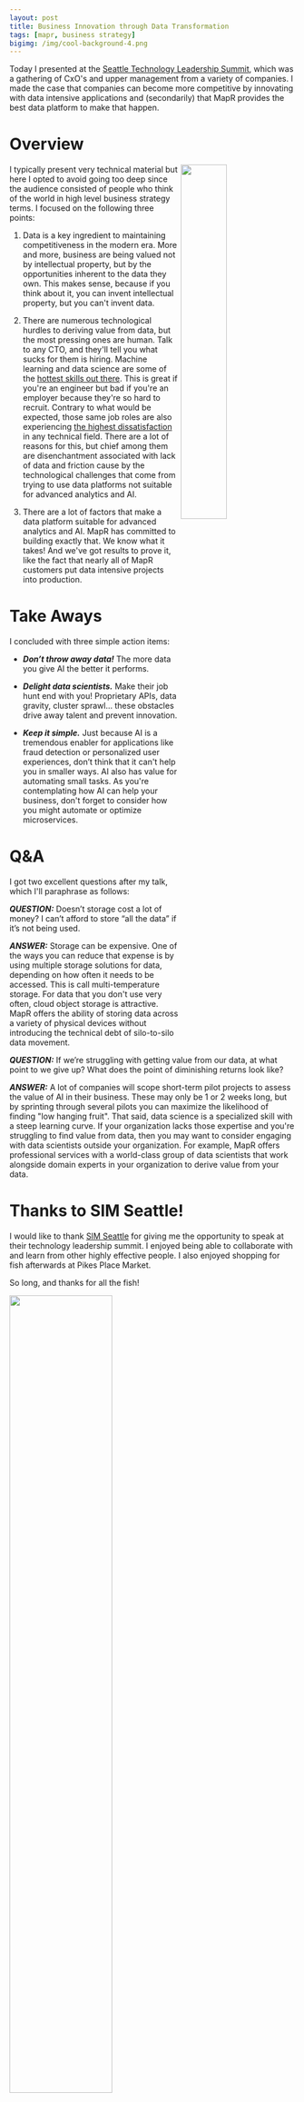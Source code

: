 ```yaml
---
layout: post
title: Business Innovation through Data Transformation
tags: [mapr, business strategy]
bigimg: /img/cool-background-4.png
---
```


Today I presented at the [Seattle Technology Leadership Summit](https://www.seattletechleader.com), which was a gathering of CxO's and upper management from a variety of companies. I made the case that companies can become more competitive by innovating with data intensive applications and (secondarily) that MapR provides the best data platform to make that happen.

# Overview

<img src="http://iandow.github.io/img/sim_seattle.png" width="40%" align="right"> 

I typically present very technical material but here I opted to avoid going too deep since the audience consisted of people who think of the world in high level business strategy terms. I focused on the following three points:

1. Data is a key ingredient to maintaining competitiveness in the modern era. More and more, business are being valued not by intellectual property, but by the opportunities inherent to the data they own. This makes sense, because if you think about it, you can invent intellectual property, but you can't invent data.

2. There are numerous technological hurdles to deriving value from data, but the most pressing ones are human. Talk to any CTO, and they'll tell you what sucks for them is hiring. Machine learning and data science are some of the [hottest skills out there](https://hbr.org/2012/10/data-scientist-the-sexiest-job-of-the-21st-century). This is great if you're an engineer but bad if you're an employer because they're so hard to recruit. Contrary to what would be expected, those same job roles are also experiencing [the highest dissatisfaction](https://insights.stackoverflow.com/survey/2017) in any technical field. There are a lot of reasons for this, but chief among them are disenchantment associated with lack of data and friction cause by the technological challenges that come from trying to use data platforms not suitable for advanced analytics and AI.

3. There are a lot of factors that make a data platform suitable for advanced analytics and AI. MapR has committed to building exactly that. We know what it takes! And we've got results to prove it, like the fact that nearly all of MapR customers put data intensive projects into production.

# Take Aways

I concluded with three simple action items:

* ***Don’t throw away data!*** The more data you give AI the better it performs.

* ***Delight data scientists.*** Make their job hunt end with you!
Proprietary APIs, data gravity, cluster sprawl… these obstacles drive away talent and prevent innovation.

* ***Keep it simple.*** Just because AI is a tremendous enabler for applications like fraud detection or personalized user experiences, don’t think that it can't help you in smaller ways. AI also has value for automating small tasks. As you're contemplating how AI can help your business, don't forget to consider how you might automate or optimize microservices.

# Q&A

I got two excellent questions after my talk, which I'll paraphrase as follows:

***QUESTION:*** Doesn’t storage cost a lot of money?  I can’t afford to store “all the data” if it’s not being used.

***ANSWER:*** Storage can be expensive. One of the ways you can reduce that expense is by using multiple storage solutions for data, depending on how often it needs to be accessed. This is call multi-temperature storage. For data that you don't use very often, cloud object storage is attractive. MapR offers the ability of storing data across a variety of physical devices without introducing the technical debt of silo-to-silo data movement.

***QUESTION:*** If we’re struggling with getting value from our data, at what point to we give up? What does the point of diminishing returns look like?

***ANSWER:*** A lot of companies will scope short-term pilot projects to assess the value of AI in their business. These may only be 1 or 2 weeks long, but by sprinting through several pilots you can maximize the likelihood of finding "low hanging fruit". That said, data science is a specialized skill with a steep learning curve. If your organization lacks those expertise and you're struggling to find value from data, then you may want to consider engaging with data scientists outside your organization. For example, MapR offers professional services with a world-class group of data scientists that work alongside domain experts in your organization to derive value from your data. 

# Thanks to SIM Seattle!

I would like to thank [SIM Seattle](https://www.simnet.org/members/group.aspx?id=63405) for giving me the opportunity to speak at their technology leadership summit. I enjoyed being able to collaborate with and learn from other highly effective people. I also enjoyed shopping for fish afterwards at Pikes Place Market. 

So long, and thanks for all the fish!

<img src="http://iandow.github.io/img/pikes_place.png" width="60%">

<br>
<p>Please provide your feedback to this article by adding a comment to <a href="https://github.com/iandow/iandow.github.io/issues/12">https://github.com/iandow/iandow.github.io/issues/12</a>.</p>

<br><br>
<div class="main-explain-area padding-override jumbotron">
  <img src="http://iandow.github.io/img/paypal.png" width="120" style="margin-left: 15px" align="right">
  <p class="margin-override font-override">
  	Did you enjoy the blog? Did you learn something useful? If you would like to support this blog please consider making a small donation. Thanks!</p>
  <br>
  <div id="paypalbtn">
    <a class="btn btn-primary btn" href="https://www.paypal.me/iandownard/5">Donate via PayPal</a>
  </div>
</div>
